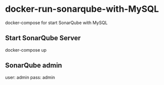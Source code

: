 # docker-run-sonarqube-with-MySQL
docker-compose for start SonarQube with MySQL

## Start SonarQube Server
docker-compose up

## SonarQube admin
user: admin pass: admin